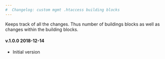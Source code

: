 ```yaml
---
#  Changelog: custom mgmt .htaccess building blocks
---
```


Keeps track of all the changes. Thus number of buildings blocks as well as changes within the building blocks.  

<h4>v.1.0.0 2018-12-14</h4>
<ul>
<li>Initial version</li>
</ul>

